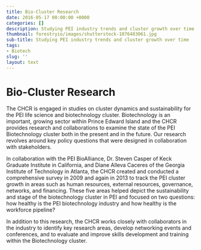 ```yaml
---
title: Bio-Cluster Research
date: 2016-05-17 00:00:00 +0000
categories: []
description: Studying PEI industry trends and cluster growth over time
thumbnail: forestryio/images/shutterstock-1076483061.jpg
sub-title: Studying PEI industry trends and cluster growth over time
tags:
- Biotech
slug: ''
layout: text
---
```

# Bio-Cluster Research

The CHCR is engaged in studies on cluster dynamics and sustainability for the PEI life science and biotechnology cluster. Biotechnology is an important, growing sector within Prince Edward Island and the CHCR provides research and collaborations to examine the state of the PEI Biotechnology cluster both in the present and in the future. Our research revolves around key policy questions that were designed in collaboration with stakeholders.

In collaboration with the PEI BioAlliance, Dr. Steven Casper of Keck Graduate Institute in California, and Diane Alleva Caceres of the Georgia Institute of Technology in Atlanta, the CHCR created and conducted a comprehensive survey in 2009 and again in 2013 to track the PEI cluster growth in areas such as human resources, external resources, governance, networks, and financing. These five areas helped depict the sustainability and stage of the biotechnology cluster in PEI and focused on two questions: how healthy is the PEI biotechnology industry and how healthy is the workforce pipeline?

In addition to this research, the CHCR works closely with collaborators in the industry to identify key research areas, develop networking events and conferences, and to evaluate and improve skills development and training within the Biotechnology cluster.